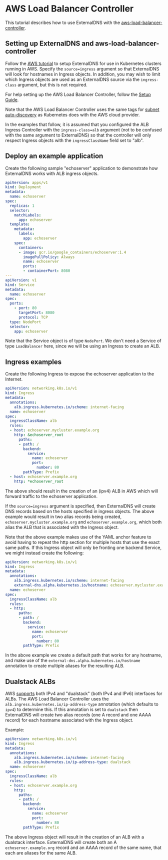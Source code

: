 # AWS Load Balancer Controller

This tutorial describes how to use ExternalDNS with the [aws-load-balancer-controller][1].

[1]:https://github.com/nholuongut/external-dnso/aws-load-balancer-controller

## Setting up ExternalDNS and aws-load-balancer-controller

Follow the [AWS tutorial](aws.md) to setup ExternalDNS for use in Kubernetes clusters
running in AWS. Specify the `source=ingress` argument so that ExternalDNS will look
for hostnames in Ingress objects. In addition, you may wish to limit which Ingress
objects are used as an ExternalDNS source via the `ingress-class` argument, but
this is not required.

For help setting up the AWS Load Balancer Controller, follow the [Setup Guide][2].

[2]:https://github.com/nholuongut/external-dnso/aws-load-balancer-controller/latest/deploy/installation/

Note that the AWS Load Balancer Controller uses the same tags for [subnet auto-discovery][3]
as Kubernetes does with the AWS cloud provider.

[3]:https://github.com/nholuongut/external-dnso/aws-load-balancer-controller/latest/deploy/subnet_discovery/

In the examples that follow, it is assumed that you configured the ALB Ingress
Controller with the `ingress-class=alb` argument (not to be confused with the
same argument to ExternalDNS) so that the controller will only respect Ingress
objects with the `ingressClassName` field set to "alb".

## Deploy an example application

Create the following sample "echoserver" application to demonstrate how
ExternalDNS works with ALB ingress objects.

```yaml
apiVersion: apps/v1
kind: Deployment
metadata:
  name: echoserver
spec:
  replicas: 1
  selector:
    matchLabels:
      app: echoserver
  template:
    metadata:
      labels:
        app: echoserver
    spec:
      containers:
      - image: gcr.io/google_containers/echoserver:1.4
        imagePullPolicy: Always
        name: echoserver
        ports:
        - containerPort: 8080
---
apiVersion: v1
kind: Service
metadata:
  name: echoserver
spec:
  ports:
    - port: 80
      targetPort: 8080
      protocol: TCP
  type: NodePort
  selector:
    app: echoserver
```

Note that the Service object is of type `NodePort`. We don't need a Service of
type `LoadBalancer` here, since we will be using an Ingress to create an ALB.

## Ingress examples

Create the following Ingress to expose the echoserver application to the Internet.

```yaml
apiVersion: networking.k8s.io/v1
kind: Ingress
metadata:
  annotations:
    alb.ingress.kubernetes.io/scheme: internet-facing
  name: echoserver
spec:
  ingressClassName: alb
  rules:
  - host: echoserver.mycluster.example.org
    http: &echoserver_root
      paths:
      - path: /
        backend:
          service:
            name: echoserver
            port:
              number: 80
        pathType: Prefix
  - host: echoserver.example.org
    http: *echoserver_root
```

The above should result in the creation of an (ipv4) ALB in AWS which will forward
traffic to the echoserver application.

If the `source=ingress` argument is specified, then ExternalDNS will create DNS
records based on the hosts specified in ingress objects. The above example would
result in two alias records being created, `echoserver.mycluster.example.org` and
`echoserver.example.org`, which both alias the ALB that is associated with the
Ingress object.

Note that the above example makes use of the YAML anchor feature to avoid having
to repeat the http section for multiple hosts that use the exact same paths. If
this Ingress object will only be fronting one backend Service, we might instead
create the following:

```yaml
apiVersion: networking.k8s.io/v1
kind: Ingress
metadata:
  annotations:
    alb.ingress.kubernetes.io/scheme: internet-facing
    external-dns.alpha.kubernetes.io/hostname: echoserver.mycluster.example.org, echoserver.example.org
  name: echoserver
spec:
  ingressClassName: alb
  rules:
  - http:
      paths:
      - path: /
        backend:
          service:
            name: echoserver
            port:
              number: 80
        pathType: Prefix
```

In the above example we create a default path that works for any hostname, and
make use of the `external-dns.alpha.kubernetes.io/hostname` annotation to create
multiple aliases for the resulting ALB.

## Dualstack ALBs

AWS [supports][4] both IPv4 and "dualstack" (both IPv4 and IPv6) interfaces for ALBs.
The AWS Load Balancer Controller uses the `alb.ingress.kubernetes.io/ip-address-type`
annotation (which defaults to `ipv4`) to determine this. If this annotation is
set to `dualstack` then ExternalDNS will create two alias records (one A record
and one AAAA record) for each hostname associated with the Ingress object.

[4]: https://docs.aws.amazon.com/elasticloadbalancing/latest/application/application-load-balancers.html#ip-address-type

Example:

```yaml
apiVersion: networking.k8s.io/v1
kind: Ingress
metadata:
  annotations:
    alb.ingress.kubernetes.io/scheme: internet-facing
    alb.ingress.kubernetes.io/ip-address-type: dualstack
  name: echoserver
spec:
  ingressClassName: alb
  rules:
  - host: echoserver.example.org
    http:
      paths:
      - path: /
        backend:
          service:
            name: echoserver
            port:
              number: 80
        pathType: Prefix
```

The above Ingress object will result in the creation of an ALB with a dualstack
interface. ExternalDNS will create both an A `echoserver.example.org` record and
an AAAA record of the same name, that each are aliases for the same ALB.
